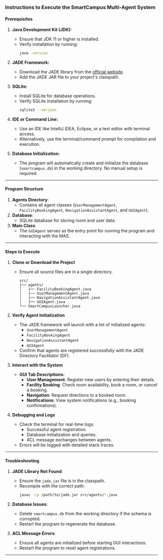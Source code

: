 ### Instructions to Execute the SmartCampus Multi-Agent System

#### **Prerequisites**
1. **Java Development Kit (JDK):**
    - Ensure that JDK 11 or higher is installed.
    - Verify installation by running:
      ```bash
      java -version
      ```
2. **JADE Framework:**
    - Download the JADE library from the [official website](http://jade.tilab.com/).
    - Add the JADE JAR file to your project's classpath.
3. **SQLite:**
    - Install SQLite for database operations.
    - Verify SQLite installation by running:
      ```bash
      sqlite3 --version
      ```

4. **IDE or Command Line:**
    - Use an IDE like IntelliJ IDEA, Eclipse, or a text editor with terminal access.
    - Alternatively, use the terminal/command prompt for compilation and execution.

5. **Database Initialization:**
    - The program will automatically create and initialize the database (`smartcampus.db`) in the working directory. No manual setup is required.

---

#### **Program Structure**
1. **Agents Directory**:
    - Contains all agent classes (`UserManagementAgent`, `FacilityBookingAgent`, `NavigationAssistantAgent`, and `GUIAgent`).
2. **Database**:
    - SQLite database for storing room and user data.
3. **Main Class**:
    - The `GUIAgent` serves as the entry point for running the program and interacting with the MAS.

---

#### **Steps to Execute**
1. **Clone or Download the Project**
    - Ensure all source files are in a single directory.
      ```
      src/
      ├── agents/
      │   ├── FacilityBookingAgent.java
      │   ├── UserManagementAgent.java
      │   ├── NavigationAssistantAgent.java
      │   ├── GUIAgent.java
      └── SmartCampusLauncher.java
      ```

2. **Verify Agent Initialization**
    - The JADE framework will launch with a list of initialized agents:
        - `UserManagementAgent`
        - `FacilityBookingAgent`
        - `NavigationAssistantAgent`
        - `GUIAgent`
    - Confirm that agents are registered successfully with the JADE Directory Facilitator (DF).

3. **Interact with the System**
    - **GUI Tab Descriptions:**
        - **User Management**: Register new users by entering their details.
        - **Facility Booking**: Check room availability, book a room, or cancel a booking.
        - **Navigation**: Request directions to a booked room.
        - **Notifications**: View system notifications (e.g., booking confirmations).

4. **Debugging and Logs**
    - Check the terminal for real-time logs:
        - Successful agent registration.
        - Database initialization and queries.
        - ACL message exchanges between agents.
    - Errors will be logged with detailed stack traces.

---

#### **Troubleshooting**
1. **JADE Library Not Found**:
    - Ensure the `jade.jar` file is in the classpath.
    - Recompile with the correct path:
      ```bash
      javac -cp /path/to/jade.jar src/agents/*.java
      ```

2. **Database Issues**:
    - Delete `smartcampus.db` from the working directory if the schema is corrupted.
    - Restart the program to regenerate the database.

3. **ACL Message Errors**:
    - Ensure all agents are initialized before starting GUI interactions.
    - Restart the program to reset agent registrations.

---
